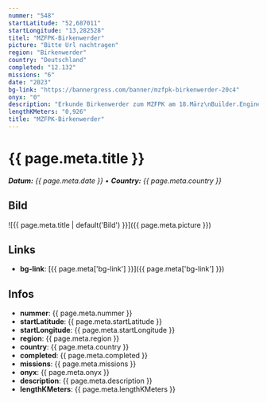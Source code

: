```yaml
---
nummer: "548"
startLatitude: "52,687011"
startLongitude: "13,282528"
titel: "MZFPK-Birkenwerder"
picture: "Bitte Url nachtragen"
region: "Birkenwerder"
country: "Deutschland"
completed: "12.132"
missions: "6"
date: "2023"
bg-link: "https://bannergress.com/banner/mzfpk-birkenwerder-20c4"
onyx: "0"
description: "Erkunde Birkenwerder zum MZFPK am 18.März\nBuilder.Enginer-Hacker-Purifier-Translator-Trekker"
lengthKMeters: "0,926"
title: "MZFPK-Birkenwerder"
---
```


# {{ page.meta.title }}
_**Datum:** {{ page.meta.date }} • **Country:** {{ page.meta.country }}_

## Bild
![{{ page.meta.title | default('Bild') }}]({{ page.meta.picture }})

## Links
- **bg-link**: [{{ page.meta['bg-link'] }}]({{ page.meta['bg-link'] }})

## Infos
- **nummer**: {{ page.meta.nummer }}
- **startLatitude**: {{ page.meta.startLatitude }}
- **startLongitude**: {{ page.meta.startLongitude }}
- **region**: {{ page.meta.region }}
- **country**: {{ page.meta.country }}
- **completed**: {{ page.meta.completed }}
- **missions**: {{ page.meta.missions }}
- **onyx**: {{ page.meta.onyx }}
- **description**: {{ page.meta.description }}
- **lengthKMeters**: {{ page.meta.lengthKMeters }}

